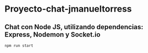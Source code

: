 # Proyecto-chat-jmanueltorress
## Chat con Node JS, utilizando dependencias: Express, Nodemon y Socket.io
` npm run start `



